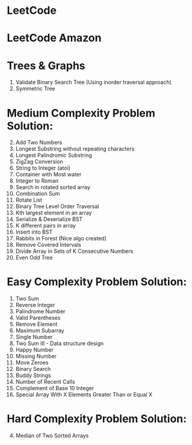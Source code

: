 # LeetCode

# LeetCode Amazon

# Trees & Graphs
1. Validate Binary Search Tree (Using inorder traversal approach)
2. Symmetric Tree

# Medium Complexity Problem Solution:

2. Add Two Numbers
3. Longest Substring without repeating characters
5. Longest Palindromic Substring
6. ZigZag Conversion
8. String to Integer (atoi)
11. Container with Most water
12. Integer to Roman
33. Search in rotated sorted array
39. Combination Sum
61. Rotate List
102. Binary Tree Level Order Traversal
215. Kth largest element in an array
449. Serialize & Deserialize BST
532. K different pairs in array
701. Insert into BST
781. Rabbits in Forest (Nice algo created)
1288. Remove Covered Intervals
1296. Divide Array in Sets of K Consecutive Numbers
1609. Even Odd Tree

# Easy Complexity Problem Solution:
1. Two Sum
7. Reverse Integer
9. Palindrome Number
20. Valid Parentheses 
27. Remove Element  
53. Maximum Subarray
136. Single Number  
170. Two Sum III - Data structure design
202. Happy Number    
268. Missing Number  
283. Move Zeroes
704. Binary Search   
859. Buddy Strings   
933. Number of Recent Calls   
1009. Complement of Base 10 Integer 
1608. Special Array With X Elements Greater Than or Equal X

# Hard Complexity Problem Solution:

4. Median of Two Sorted Arrays